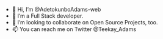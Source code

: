 - 👋 Hi, I’m @AdetokunboAdams-web
- 👀 I’m a Full Stack developer.
- 💞️ I’m looking to collaborate on Open Source Projects, too.
- 📫 You can reach me on Twitter @Teekay_Adams


